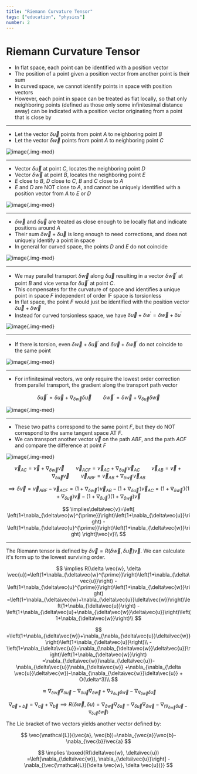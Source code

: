 ```yaml
---
title: "Riemann Curvature Tensor"
tags: ["education", "physics"]
number: 2
---
```


# Riemann Curvature Tensor


- In flat space, each point can be identified with a position vector
- The position of a point given a position vector from another point is their sum
- In curved space, we cannot identify points in space with position vectors 
- However, each point in space can be treated as flat locally, so that only neighboring points (defined as those only some infinitesimal distance away)
can be indicated with a position vector originating from a point that is close by

---

- Let the vector $\delta \vec{u}$ points from point $A$ to neighboring point $B$
- Let the vector $\delta \vec{w}$ points from point $A$ to neighboring point $C$


![image](../images/riemann/abc.png){.img-med}

---

- Vector $\delta \vec{u}$ at point $C$, locates the neighboring point $D$
- Vector $\delta \vec{w}$ at point $B$, locates the neighboring point $E$
- $E$ close to $B$, $D$ close to $C$, $B$ and $C$ close to $A$
- $E$ and $D$ are NOT close to $A$, and cannot be uniquely identified with a position vector from $A$ to $E$ or $D$


![image](../images/riemann/abcde.png){.img-med}


---

- $\delta\vec{w}$ and $\delta\vec{u}$ are treated as close enough to be locally flat and indicate positions around $A$
- Their sum $\delta\vec{w}+\delta\vec{u}$ is long enough to need corrections, and does not uniquely identify a point in space
- In general for curved space, the points $D$ and $E$ do not coincide

![image](../images/riemann/abcde.png){.img-med}

---

- We may parallel transport $\delta\vec{w}$ along $\delta\vec{u}$ resulting in 
a vector $\delta \vec{w}^{\prime}$ at point $B$ and vice versa for $\delta\vec{u}^{\prime}$ at point $C$.
- This compensates for the curvature of space and identifies a unique point in space $F$ independent of order IF 
space is torsionless
- In flat space, the point $F$ would just be identified with the position vector $\delta\vec{u}+\delta\vec{w}$
- Instead for curved torsionless space, we have $\delta \vec{u} + \delta{w}^{\prime}=\delta \vec{w} + \delta{u}^{\prime}$

![image](../images/riemann/abcdef.png){.img-med}

---

- If there is torsion, even $\delta \vec{w} +\delta\vec{u}^{\prime}$ and $\delta \vec{u} +\delta\vec{w}^{\prime}$ do not coincide to the same point

![image](../images/riemann/abcdegh.png){.img-med}

---

- For infinitesimal vectors, we only require the lowest order correction from parallel transport, the gradient along the transport path vector

$$\delta\vec{u}^{\prime}=\delta\vec{u}+\nabla_{{\delta\vec{w}}}\delta\vec{u}\qquad
\delta\vec{w}^{\prime}=\delta\vec{w}+\nabla_{{\delta\vec{u}}}\delta\vec{w}$$

![image](../images/riemann/abcf.png){.img-med}

---

- These two paths correspond to the same point $F$, but they do NOT correspond to the same tangent space AT $F$. 
- We can transport another vector $\vec{v}$ on the path $ABF$, and the path $ACF$ and compare the difference at point $F$


![image](../images/riemann/abcfdv.png){.img-med}


$$
\vec{v}_{AC}=\vec{v}+\nabla_{\delta \vec{w}}\vec{v} \qquad
\vec{v}_{ACF}=\vec{v}_{AC}+\nabla_{\delta \vec{u}^{\prime}}\vec{v}_{AC}\qquad
\vec{v}_{AB}=\vec{v}+\nabla_{\delta \vec{u}}\vec{v}\qquad
\vec{v}_{ABF}=\vec{v}_{AB}+\nabla_{\delta \vec{w}^{\prime}}\vec{v}_{AB}
$$

$$
\implies\delta\vec{v}=\vec{v}_{ABF}-\vec{v}_{ACF}
=\left(1+\nabla_{\delta\vec{w}^{\prime}}\right){\vec{v}}_{AB}
-\left(1+\nabla_{\delta\vec{u}^{\prime}}\right){\vec{v}}_{AC}
=\left(1+\nabla_{\delta\vec{w}^{\prime}}\right)\left(1+\nabla_{\delta\vec{u}}\right)\vec{v}
-\left(1+\nabla_{\delta\vec{u}^{\prime}}\right)\left(1+\nabla_{\delta\vec{w}}\right)\vec{v}
$$

$$
\implies\delta\vec{v}=\left[
\left(1+\nabla_{\delta\vec{w}^{\prime}}\right)\left(1+\nabla_{\delta\vec{u}}\right)
-\left(1+\nabla_{\delta\vec{u}^{\prime}}\right)\left(1+\nabla_{\delta\vec{w}}\right)
\right]\vec{v}\\
$$

---

The Riemann tensor is defined by $\delta \vec{v}=R(\delta \vec{w}, \delta \vec{u})\vec{v}$.
We can calculate it's form up to the lowest surviving order.

$$
\implies R(\delta \vec{w}, \delta \vec{u})=\left(1+\nabla_{\delta\vec{w}^{\prime}}\right)\left(1+\nabla_{\delta\vec{u}}\right)
-\left(1+\nabla_{\delta\vec{u}^{\prime}}\right)\left(1+\nabla_{\delta\vec{w}}\right)
=\left(1+\nabla_{\delta\vec{w}+\nabla_{\delta\vec{u}}\delta\vec{w}}\right)\left(1+\nabla_{\delta\vec{u}}\right)
-\left(1+\nabla_{\delta\vec{u}+\nabla_{\delta\vec{w}}\delta\vec{u}}\right)\left(1+\nabla_{\delta\vec{w}}\right)\\
$$

$$
=\left(1+\nabla_{\delta\vec{w}}+\nabla_{\nabla_{\delta\vec{u}}\delta\vec{w}}\right)\left(1+\nabla_{\delta\vec{u}}\right)\\
-\left(1+\nabla_{\delta\vec{u}}+\nabla_{\nabla_{\delta\vec{w}}\delta\vec{u}}\right)\left(1+\nabla_{\delta\vec{w}}\right)
=\nabla_{\delta\vec{w}}\nabla_{\delta\vec{u}}-\nabla_{\delta\vec{u}}\nabla_{\delta\vec{w}}
+\nabla_{\nabla_{\delta \vec{u}}\delta\vec{w}}-\nabla_{\nabla_{\delta\vec{w}}\delta\vec{u}} + O(\delta^3)\\
$$

$$
\approx\nabla_{\delta\vec{w}}\nabla_{\delta\vec{u}}-\nabla_{\delta\vec{u}}\nabla_{\delta\vec{w}}
+\nabla_{\nabla_{\delta \vec{u}}\delta\vec{w}}-\nabla_{\nabla_{\delta\vec{w}}\delta\vec{u}}
$$

$$
\nabla_{\vec{a}+\vec{b}}=\nabla_{\vec{a}}+\nabla_{\vec{b}} 
\implies R(\delta\vec{w}, \delta{u})=\nabla_{\delta\vec{w}}\nabla_{\delta\vec{u}}-\nabla_{\delta\vec{u}}\nabla_{\delta\vec{w}}
-\nabla_{\left(\nabla_{\delta\vec{w}}\delta\vec{u}-\nabla_{\delta\vec{u}}\delta\vec{w}\right)}
$$

The Lie bracket of two vectors yields another vector defined by:

$$
\vec{\mathcal{L}}(\vec{a}, \vec{b})=\nabla_{\vec{a}}\vec{b}-\nabla_{\vec{b}}\vec{a}
$$

$$
\implies \boxed{R(\delta\vec{w}, \delta\vec{u})
=\left[\nabla_{\delta\vec{w}}, \nabla_{\delta\vec{u}}\right]
-\nabla_{\vec{\mathcal{L}}(\delta \vec{w}, \delta \vec{u})}}
$$




